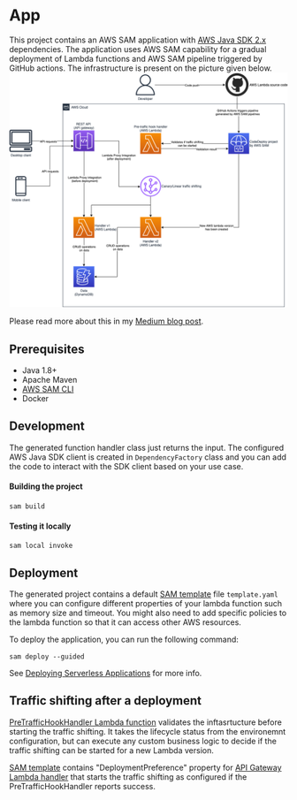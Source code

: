 # App

This project contains an AWS SAM application with [AWS Java SDK 2.x](https://github.com/aws/aws-sdk-java-v2) dependencies.
The application uses AWS SAM capability for a gradual deployment of Lambda functions and AWS SAM pipeline triggered by GitHub actions.
The infrastructure is present on the picture given below.
![Architecture diagram](assets/Architecture.png)

Please read more about this in my [Medium blog post](https://medium.com/@rostyslav.myronenko/gradual-deployment-of-aws-sam-java-application-6b932c781eae).

## Prerequisites
- Java 1.8+
- Apache Maven
- [AWS SAM CLI](https://docs.aws.amazon.com/serverless-application-model/latest/developerguide/serverless-sam-cli-install.html)
- Docker

## Development

The generated function handler class just returns the input. The configured AWS Java SDK client is created in `DependencyFactory` class and you can 
add the code to interact with the SDK client based on your use case.

#### Building the project
```
sam build
```

#### Testing it locally
```
sam local invoke
```

## Deployment

The generated project contains a default [SAM template](https://docs.aws.amazon.com/serverless-application-model/latest/developerguide/sam-resource-function.html) file `template.yaml` where you can 
configure different properties of your lambda function such as memory size and timeout. You might also need to add specific policies to the lambda function
so that it can access other AWS resources.

To deploy the application, you can run the following command:

```
sam deploy --guided
```

See [Deploying Serverless Applications](https://docs.aws.amazon.com/serverless-application-model/latest/developerguide/serverless-deploying.html) for more info.

## Traffic shifting after a deployment
[PreTrafficHookHandler Lambda function](src/main/java/com/home/amazon/serverless/PreTrafficHookHandler.java) validates the inftasrtucture before starting the traffic shifting. It takes the lifecycle status from the environemnt configuration, but can execute any custom business logic to decide if the traffic shifting can be started for a new Lambda version.

[SAM template](template.yml) contains "DeploymentPreference" property for [API Gateway Lambda handler](src/main/java/com/home/amazon/serverless/ApiGatewayRequestHandler.java) that starts the traffic shifting as configured if the PreTrafficHookHandler reports success.
